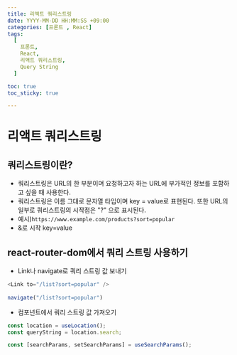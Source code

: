 ```yaml
---
title: 리액트 쿼리스트링
date: YYYY-MM-DD HH:MM:SS +09:00
categories: [프론트 , React]
tags:
  [
    프론트,
    React,
    리액트 쿼리스트링,
    Query String
  ]

toc: true
toc_sticky: true

---
```


# 리액트 쿼리스트링

## 쿼리스트링이란?

- 쿼리스트링은 URL의 한 부분이며 요청하고자 하는 URL에 부가적인 정보를 포함하고 싶을 때 사용한다.
- 쿼리스트링은 이름 그대로 문자열 타입이며 key = value로 표현된다. 또한 URL의 일부로 쿼리스트링의 시작점은 "?" 으로 표시된다.
- 예시)`https://www.example.com/products?sort=popular`
- &로 시작 key=value

## **react-router-dom에서 쿼리 스트링 사용하기**

- Link나 navigate로 쿼리 스트링 값 보내기

```javascript
<Link to="/list?sort=popular" />
 
navigate("/list?sort=popular")
```

- 컴포넌트에서 쿼리 스트링 값 가져오기

```javascript
const location = useLocation();
const queryString = location.search;

const [searchParams, setSearchParams] = useSearchParams();
```